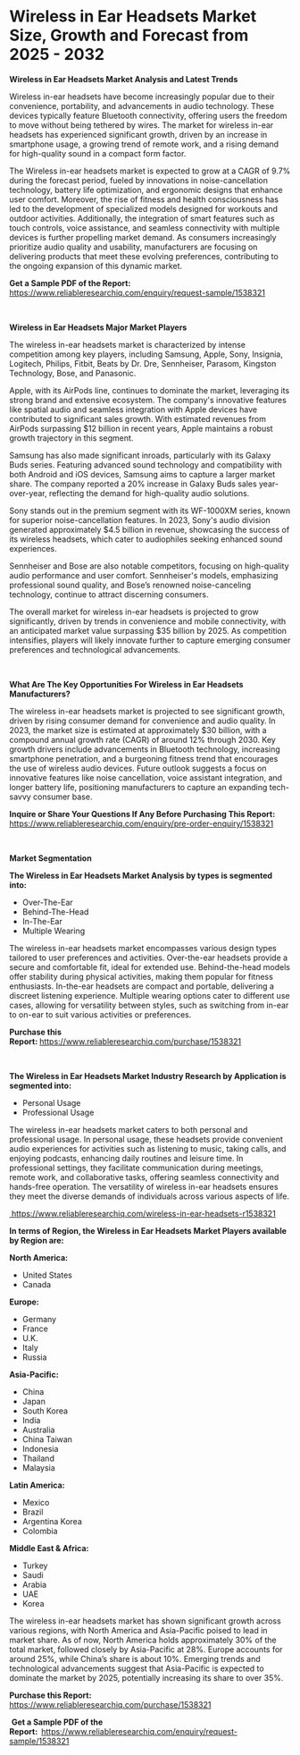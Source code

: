 <p><h1>Wireless in Ear Headsets Market Size, Growth and Forecast from 2025 - 2032</h1></p><p><strong>Wireless in Ear Headsets Market Analysis and Latest Trends</strong></p>
<p><p>Wireless in-ear headsets have become increasingly popular due to their convenience, portability, and advancements in audio technology. These devices typically feature Bluetooth connectivity, offering users the freedom to move without being tethered by wires. The market for wireless in-ear headsets has experienced significant growth, driven by an increase in smartphone usage, a growing trend of remote work, and a rising demand for high-quality sound in a compact form factor.</p><p>The Wireless in-ear headsets market is expected to grow at a CAGR of 9.7% during the forecast period, fueled by innovations in noise-cancellation technology, battery life optimization, and ergonomic designs that enhance user comfort. Moreover, the rise of fitness and health consciousness has led to the development of specialized models designed for workouts and outdoor activities. Additionally, the integration of smart features such as touch controls, voice assistance, and seamless connectivity with multiple devices is further propelling market demand. As consumers increasingly prioritize audio quality and usability, manufacturers are focusing on delivering products that meet these evolving preferences, contributing to the ongoing expansion of this dynamic market.</p></p>
<p><strong>Get a Sample PDF of the Report:&nbsp;</strong> <a href="https://www.reliableresearchiq.com/enquiry/request-sample/1538321?utm_campaign=2756&utm_medium=2&utm_source=Github&utm_content=ia&utm_term=15042025&utm_id=wireless-in-ear-headsets">https://www.reliableresearchiq.com/enquiry/request-sample/1538321</a></p>
<p>&nbsp;</p>
<p><strong>Wireless in Ear Headsets Major Market Players</strong></p>
<p><p>The wireless in-ear headsets market is characterized by intense competition among key players, including Samsung, Apple, Sony, Insignia, Logitech, Philips, Fitbit, Beats by Dr. Dre, Sennheiser, Parasom, Kingston Technology, Bose, and Panasonic. </p><p>Apple, with its AirPods line, continues to dominate the market, leveraging its strong brand and extensive ecosystem. The company's innovative features like spatial audio and seamless integration with Apple devices have contributed to significant sales growth. With estimated revenues from AirPods surpassing $12 billion in recent years, Apple maintains a robust growth trajectory in this segment.</p><p>Samsung has also made significant inroads, particularly with its Galaxy Buds series. Featuring advanced sound technology and compatibility with both Android and iOS devices, Samsung aims to capture a larger market share. The company reported a 20% increase in Galaxy Buds sales year-over-year, reflecting the demand for high-quality audio solutions.</p><p>Sony stands out in the premium segment with its WF-1000XM series, known for superior noise-cancellation features. In 2023, Sony's audio division generated approximately $4.5 billion in revenue, showcasing the success of its wireless headsets, which cater to audiophiles seeking enhanced sound experiences.</p><p>Sennheiser and Bose are also notable competitors, focusing on high-quality audio performance and user comfort. Sennheiser's models, emphasizing professional sound quality, and Bose’s renowned noise-canceling technology, continue to attract discerning consumers.</p><p>The overall market for wireless in-ear headsets is projected to grow significantly, driven by trends in convenience and mobile connectivity, with an anticipated market value surpassing $35 billion by 2025. As competition intensifies, players will likely innovate further to capture emerging consumer preferences and technological advancements.</p></p>
<p>&nbsp;</p>
<p><strong>What Are The Key Opportunities For Wireless in Ear Headsets Manufacturers?</strong></p>
<p><p>The wireless in-ear headsets market is projected to see significant growth, driven by rising consumer demand for convenience and audio quality. In 2023, the market size is estimated at approximately $30 billion, with a compound annual growth rate (CAGR) of around 12% through 2030. Key growth drivers include advancements in Bluetooth technology, increasing smartphone penetration, and a burgeoning fitness trend that encourages the use of wireless audio devices. Future outlook suggests a focus on innovative features like noise cancellation, voice assistant integration, and longer battery life, positioning manufacturers to capture an expanding tech-savvy consumer base.</p></p>
<p><strong>Inquire or Share Your Questions If Any Before Purchasing This Report:</strong> <a href="https://www.reliableresearchiq.com/enquiry/pre-order-enquiry/1538321?utm_campaign=2756&utm_medium=2&utm_source=Github&utm_content=ia&utm_term=15042025&utm_id=wireless-in-ear-headsets">https://www.reliableresearchiq.com/enquiry/pre-order-enquiry/1538321</a></p>
<p>&nbsp;</p>
<p><strong>Market Segmentation</strong></p>
<p><strong>The Wireless in Ear Headsets Market Analysis by types is segmented into:</strong></p>
<p><ul><li>Over-The-Ear</li><li>Behind-The-Head</li><li>In-The-Ear</li><li>Multiple Wearing</li></ul></p>
<p><p>The wireless in-ear headsets market encompasses various design types tailored to user preferences and activities. Over-the-ear headsets provide a secure and comfortable fit, ideal for extended use. Behind-the-head models offer stability during physical activities, making them popular for fitness enthusiasts. In-the-ear headsets are compact and portable, delivering a discreet listening experience. Multiple wearing options cater to different use cases, allowing for versatility between styles, such as switching from in-ear to on-ear to suit various activities or preferences.</p></p>
<p><strong>Purchase this Report:&nbsp;</strong><a href="https://www.reliableresearchiq.com/purchase/1538321?utm_campaign=2756&utm_medium=2&utm_source=Github&utm_content=ia&utm_term=15042025&utm_id=wireless-in-ear-headsets">https://www.reliableresearchiq.com/purchase/1538321</a></p>
<p>&nbsp;</p>
<p><strong>The Wireless in Ear Headsets Market Industry Research by Application is segmented into:</strong></p>
<p><ul><li>Personal Usage</li><li>Professional Usage</li></ul></p>
<p><p>The wireless in-ear headsets market caters to both personal and professional usage. In personal usage, these headsets provide convenient audio experiences for activities such as listening to music, taking calls, and enjoying podcasts, enhancing daily routines and leisure time. In professional settings, they facilitate communication during meetings, remote work, and collaborative tasks, offering seamless connectivity and hands-free operation. The versatility of wireless in-ear headsets ensures they meet the diverse demands of individuals across various aspects of life.</p></p>
<p><a href="https://www.reliableresearchiq.com/wireless-in-ear-headsets-r1538321?utm_campaign=2756&utm_medium=2&utm_source=Github&utm_content=ia&utm_term=15042025&utm_id=wireless-in-ear-headsets">&nbsp;https://www.reliableresearchiq.com/wireless-in-ear-headsets-r1538321</a></p>
<p><strong>In terms of Region, the Wireless in Ear Headsets Market Players available by Region are:</strong></p>
<p>
    <p> <strong> North America: </strong>
        <ul>
            <li>United States</li>
            <li>Canada</li>
        </ul>
        </p> 
    <p> <strong> Europe: </strong>
        <ul>
            <li>Germany</li>
            <li>France</li>
            <li>U.K.</li>
            <li>Italy</li>
            <li>Russia</li>
        </ul>
        </p> 
    <p> <strong> Asia-Pacific: </strong>
        <ul>
            <li>China</li>
            <li>Japan</li>
            <li>South Korea</li>
            <li>India</li>
            <li>Australia</li>
            <li>China Taiwan</li>
            <li>Indonesia</li>
            <li>Thailand</li>
            <li>Malaysia</li>
        </ul>
        </p> 
    <p> <strong> Latin America: </strong>
        <ul>
            <li>Mexico</li>
            <li>Brazil</li>
            <li>Argentina Korea</li>
            <li>Colombia</li>
        </ul>
        </p> 
    <p> <strong> Middle East & Africa: </strong>
        <ul>
            <li>Turkey</li>
            <li>Saudi</li>
            <li>Arabia</li>
            <li>UAE</li>
            <li>Korea</li>
        </ul>
    </p>
    </p>
<p><p>The wireless in-ear headsets market has shown significant growth across various regions, with North America and Asia-Pacific poised to lead in market share. As of now, North America holds approximately 30% of the total market, followed closely by Asia-Pacific at 28%. Europe accounts for around 25%, while China’s share is about 10%. Emerging trends and technological advancements suggest that Asia-Pacific is expected to dominate the market by 2025, potentially increasing its share to over 35%.</p></p>
<p><strong>Purchase this Report: </strong><a href="https://www.reliableresearchiq.com/purchase/1538321?utm_campaign=2756&utm_medium=2&utm_source=Github&utm_content=ia&utm_term=15042025&utm_id=wireless-in-ear-headsets">https://www.reliableresearchiq.com/purchase/1538321</a></p>
<p>&nbsp;<strong>Get a Sample PDF of the Report:&nbsp;&nbsp;</strong><a href="https://www.reliableresearchiq.com/enquiry/request-sample/1538321?utm_campaign=2756&utm_medium=2&utm_source=Github&utm_content=ia&utm_term=15042025&utm_id=wireless-in-ear-headsets">https://www.reliableresearchiq.com/enquiry/request-sample/1538321</a></p>
<p><strong></strong></p>
<p><p></p><p></p><p></p></p>